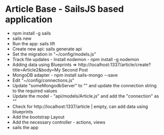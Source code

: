 # Article Base - SailsJS based application

- npm install -g sails
- sails new <projectname>
- Run the app: sails lift
- Create new api: sails generate api <apiname>
- Set the migration in "~/config/models.js"
- Track file updates - Install nodemon - npm install -g nodemon
- Adding data using Blueprints => http://localhost:1337/article/create?title=Article2&body=My Second Post
- MongoDB adapter - npm install sails-mongo --save
- Edit "~/config/connections.js"
- Update "someMongodbServer" to "<someconnname>" and update the connection string to the required values
- Update the model - "api/models/Article.js" and add the "connection" as "<someconnname>"
- Check for http://localhost:1337/article | empty, can add data using blueprints
- Add the bootstrap Layout
- Add the necessary controller - actions, views
- sails the app 
